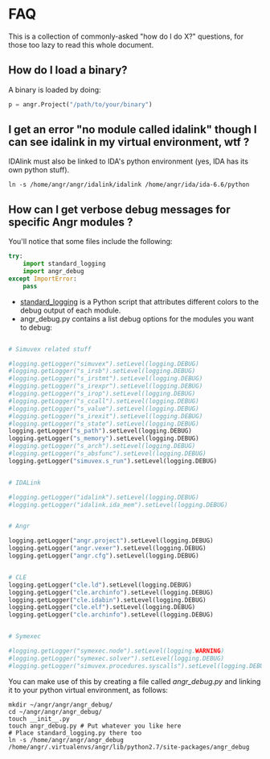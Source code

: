 # FAQ

This is a collection of commonly-asked "how do I do X?" questions, for those too lazy to read this whole document.

## How do I load a binary?

A binary is loaded by doing:

```python
p = angr.Project("/path/to/your/binary")
```

## I get an error "no module called idalink" though I can see idalink in my virtual environment, wtf ?
IDAlink must also be linked to IDA's python environment (yes, IDA has its own python stuff).

```
ln -s /home/angr/angr/idalink/idalink /home/angr/ida/ida-6.6/python
```

## How can I get verbose debug messages for specific Angr modules ?
You'll notice that some files include the following:

```python
try:
    import standard_logging
    import angr_debug
except ImportError:
    pass
```

- [standard_logging](./standard_logging.py) is a Python script that attributes different colors to the debug output of each module.
- angr_debug.py contains a list debug options for the modules you want to debug:

```python

# Simuvex related stuff

#logging.getLogger("simuvex").setLevel(logging.DEBUG)
#logging.getLogger("s_irsb").setLevel(logging.DEBUG)
#logging.getLogger("s_irstmt").setLevel(logging.DEBUG)
#logging.getLogger("s_irexpr").setLevel(logging.DEBUG)
#logging.getLogger("s_irop").setLevel(logging.DEBUG)
#logging.getLogger("s_ccall").setLevel(logging.DEBUG)
#logging.getLogger("s_value").setLevel(logging.DEBUG)
#logging.getLogger("s_irexit").setLevel(logging.DEBUG)
#logging.getLogger("s_state").setLevel(logging.DEBUG)
logging.getLogger("s_path").setLevel(logging.DEBUG)
logging.getLogger("s_memory").setLevel(logging.DEBUG)
#logging.getLogger("s_arch").setLevel(logging.DEBUG)
#logging.getLogger("s_absfunc").setLevel(logging.DEBUG)
logging.getLogger("simuvex.s_run").setLevel(logging.DEBUG)


# IDALink

#logging.getLogger("idalink").setLevel(logging.DEBUG)
#logging.getLogger("idalink.ida_mem").setLevel(logging.DEBUG)


# Angr

logging.getLogger("angr.project").setLevel(logging.DEBUG)
logging.getLogger("angr.vexer").setLevel(logging.DEBUG)
logging.getLogger("angr.cfg").setLevel(logging.DEBUG)


# CLE
logging.getLogger("cle.ld").setLevel(logging.DEBUG)
logging.getLogger("cle.archinfo").setLevel(logging.DEBUG)
logging.getLogger("cle.idabin").setLevel(logging.DEBUG)
logging.getLogger("cle.elf").setLevel(logging.DEBUG)
logging.getLogger("cle.archinfo").setLevel(logging.DEBUG)


# Symexec

#logging.getLogger("symexec.node").setLevel(logging.WARNING)
#logging.getLogger("symexec.solver").setLevel(logging.DEBUG)
#logging.getLogger("simuvex.procedures.syscalls").setLevel(logging.DEBUG)
```

You can make use of this by creating a file called *angr_debug.py* and linking it to your python virtual environment, as follows:

```
mkdir ~/angr/angr/angr_debug/
cd ~/angr/angr/angr_debug/
touch __init__.py
touch angr_debug.py # Put whatever you like here
# Place standard_logging.py there too
ln -s /home/angr/angr/angr_debug /home/angr/.virtualenvs/angr/lib/python2.7/site-packages/angr_debug
```

